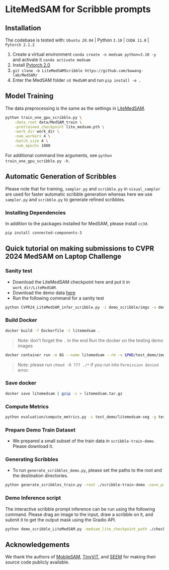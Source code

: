# LiteMedSAM for Scribble prompts


## Installation

The codebase is tested with: `Ubuntu 20.04` | Python `3.10` | `CUDA 11.8` | `Pytorch 2.1.2`

1. Create a virtual environment `conda create -n medsam python=3.10 -y` and activate it `conda activate medsam`
2. Install [Pytorch 2.0](https://pytorch.org/get-started/locally/)
3. `git clone -b LiteMedSAMScribble https://github.com/bowang-lab/MedSAM/`
4. Enter the MedSAM folder `cd MedSAM` and run `pip install -e .`


## Model Training

The data preprocessing is the same as the settings in [LiteMedSAM](https://github.com/bowang-lab/MedSAM/tree/LiteMedSAM#data-preprocessing). 


```bash
python train_one_gpu_scribble.py \
    -data_root data/MedSAM_train \
    -pretrained_checkpoint lite_medsam.pth \
    -work_dir work_dir \
    -num_workers 4 \
    -batch_size 4 \
    -num_epochs 1000
```

For additional command line arguments, see `python train_one_gpu_scribble.py -h`.

## Automatic Generation of Scribbles

Please note that for training, `sampler.py` and `scribble.py` in `visual_sampler` are used for faster automatic scribble generation whereas here we use `sampler.py` and `scribble.py` to generate refined scribbles.

### Installing Dependencies

In addition to the packages installed for MedSAM, please install `cc3d`.

```bash
pip install connected-components-3
```

## Quick tutorial on making submissions to CVPR 2024 MedSAM on Laptop Challenge

### Sanity test
- Download the LiteMedSAM checkpoint here and put it in `work_dir/LiteMedSAM`.
- Download the demo data [here](https://drive.google.com/drive/folders/1QOpXVpx-E05mviafi_wMMkkLs6VAMkCR)
- Run the following command for a sanity test

```bash
python CVPR24_LiteMedSAM_infer_scribble.py -i demo_scribble/imgs -o demo_scribble/segs
```

### Build Docker
```bash
docker build -f Dockerfile -t litemedsam .
```
> Note: don't forget the `.` in the end
Run the docker on the testing demo images
```bash
docker container run -m 8G --name litemedsam --rm -v $PWD/test_demo/imgs/:/workspace/inputs/ -v $PWD/test_demo/litemedsam-seg/:/workspace/outputs/ litemedsam:latest /bin/bash -c "sh predict.sh"
```
> Note: please run `chmod -R 777 ./*` if you run into `Permission denied` error.

### Save docker 

```bash
docker save litemedsam | gzip -c > litemedsam.tar.gz
```

### Compute Metrics

```bash
python evaluation/compute_metrics.py -s test_demo/litemedsam-seg -g test_demo/gts -csv_dir ./metrics.csv
```

### Prepare Demo Train Dataset
- We prepared a small subset of the train data in `scribble-train-demo`. Please download it.

### Generating Scribbles

- To run `generate_scribbles_demo.py`, please set the paths to the root and the destination directories.

```bash
python generate_scribbles_train.py -root ./scribble-train-demo -save_path ./train_scribbles
```

### Demo Inference script 
The interactive scribble prompt inference can be run using the following command. Please drag an image to the input, draw a scribble on it, and submit it to get the output mask using the Gradio API.

```bash
python demo_scribble_LiteMedSAM.py -medsam_lite_checkpoint_path ./checkpoints/medsam_lite_scribble.pth
```

## Acknowledgements
We thank the authors of [MobileSAM](https://github.com/ChaoningZhang/MobileSAM), [TinyViT](https://github.com/microsoft/Cream/tree/main/TinyViT), and [SEEM](https://github.com/UX-Decoder/Segment-Everything-Everywhere-All-At-Once) for making their source code publicly available.

